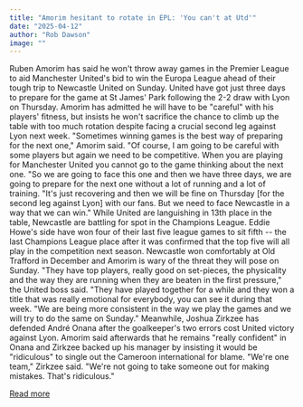 ```yaml
---
title: "Amorim hesitant to rotate in EPL: 'You can't at Utd'"
date: "2025-04-12"
author: "Rob Dawson"
image: ""
---
```


Ruben Amorim has said he won't throw away games in the Premier League to aid Manchester United's bid to win the Europa League ahead of their tough trip to Newcastle United on Sunday.
United have got just three days to prepare for the game at St James' Park following the 2-2 draw with Lyon on Thursday.
Amorim has admitted he will have to be "careful" with his players' fitness, but insists he won't sacrifice the chance to climb up the table with too much rotation despite facing a crucial second leg against Lyon next week.
"Sometimes winning games is the best way of preparing for the next one," Amorim said.
"Of course, I am going to be careful with some players but again we need to be competitive. When you are playing for Manchester United you cannot go to the game thinking about the next one.
"So we are going to face this one and then we have three days, we are going to prepare for the next one without a lot of running and a lot of training.
"It's just recovering and then we will be fine on Thursday [for the second leg against Lyon] with our fans. But we need to face Newcastle in a way that we can win."
While United are languishing in 13th place in the table, Newcastle are battling for spot in the Champions League.
Eddie Howe's side have won four of their last five league games to sit fifth -- the last Champions League place after it was confirmed that the top five will all play in the competition next season.
Newcastle won comfortably at Old Trafford in December and Amorim is wary of the threat they will pose on Sunday.
"They have top players, really good on set-pieces, the physicality and the way they are running when they are beaten in the first pressure," the United boss said.
"They have played together for a while and they won a title that was really emotional for everybody, you can see it during that week.
"We are being more consistent in the way we play the games and we will try to do the same on Sunday."
Meanwhile, Joshua Zirkzee has defended André Onana after the goalkeeper's two errors cost United victory against Lyon.
Amorim said afterwards that he remains "really confident" in Onana and Zirkzee backed up his manager by insisting it would be "ridiculous" to single out the Cameroon international for blame.
"We're one team," Zirkzee said. "We're not going to take someone out for making mistakes. That's ridiculous."

[Read more](https://www.espn.com/soccer/story/_/id/44627558/man-united-ruben-amorim-reluctant-rotate-epl-lyon-clash)
